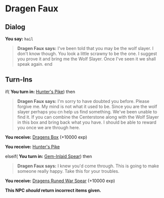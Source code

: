 # Dragen Faux
## Dialog

**You say:** `hail`



>**Dragen Faux says:** I've been told that you may be the wolf slayer. I don't know though. You look a little scrawny to be the one. I suggest you prove it and bring me the Wolf Slayer. Once I've seen it we shall speak again.
end

## Turn-Ins





if( **You turn in:** [Hunter's Pike](/item/32170)) then


>**Dragen Faux says:** I'm sorry to have doubted you before. Please forgive me. My mind is not what it used to be. Since you are the wolf slayer perhaps you cn help us find something. We've been unable to find it. If you can combine the Centerstone along with the Wolf Slayer in this box and bring back what you have. I should be able to reward you once we are through here.


 **You receive:**  [Dragens Box](/item/17073) (+10000 exp)


 **You receive:**  [Hunter's Pike](/item/32170) 

elseif( **You turn in:** [Gem-Inlaid Spear](/item/32300)) then


>**Dragen Faux says:** I knew you'd come through. This is going to make someone really happy. Take this for your troubles.


 **You receive:**  [Dragens Runed War Spear](/item/32189) (+10000 exp)

**This NPC *should* return incorrect items given.**
